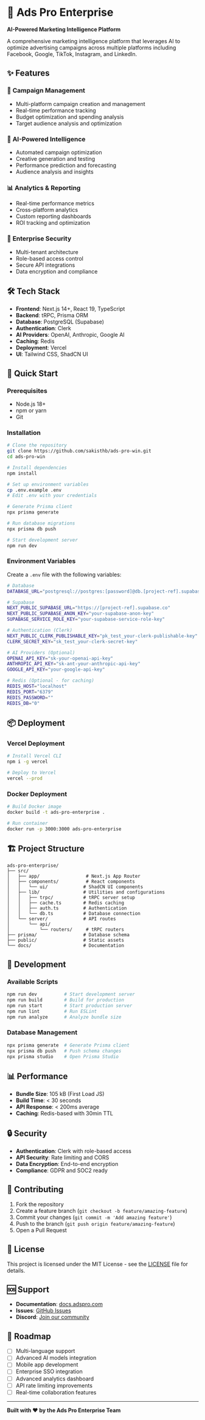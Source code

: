 # 🚀 Ads Pro Enterprise

**AI-Powered Marketing Intelligence Platform**

A comprehensive marketing intelligence platform that leverages AI to optimize advertising campaigns across multiple platforms including Facebook, Google, TikTok, Instagram, and LinkedIn.

## ✨ Features

### 🎯 **Campaign Management**
- Multi-platform campaign creation and management
- Real-time performance tracking
- Budget optimization and spending analysis
- Target audience analysis and optimization

### 🤖 **AI-Powered Intelligence**
- Automated campaign optimization
- Creative generation and testing
- Performance prediction and forecasting
- Audience analysis and insights

### 📊 **Analytics & Reporting**
- Real-time performance metrics
- Cross-platform analytics
- Custom reporting dashboards
- ROI tracking and optimization

### 🔐 **Enterprise Security**
- Multi-tenant architecture
- Role-based access control
- Secure API integrations
- Data encryption and compliance

## 🛠️ Tech Stack

- **Frontend**: Next.js 14+, React 19, TypeScript
- **Backend**: tRPC, Prisma ORM
- **Database**: PostgreSQL (Supabase)
- **Authentication**: Clerk
- **AI Providers**: OpenAI, Anthropic, Google AI
- **Caching**: Redis
- **Deployment**: Vercel
- **UI**: Tailwind CSS, ShadCN UI

## 🚀 Quick Start

### Prerequisites
- Node.js 18+
- npm or yarn
- Git

### Installation

```bash
# Clone the repository
git clone https://github.com/sakisthb/ads-pro-win.git
cd ads-pro-win

# Install dependencies
npm install

# Set up environment variables
cp .env.example .env
# Edit .env with your credentials

# Generate Prisma client
npx prisma generate

# Run database migrations
npx prisma db push

# Start development server
npm run dev
```

### Environment Variables

Create a `.env` file with the following variables:

```bash
# Database
DATABASE_URL="postgresql://postgres:[password]@db.[project-ref].supabase.co:5432/postgres"

# Supabase
NEXT_PUBLIC_SUPABASE_URL="https://[project-ref].supabase.co"
NEXT_PUBLIC_SUPABASE_ANON_KEY="your-supabase-anon-key"
SUPABASE_SERVICE_ROLE_KEY="your-supabase-service-role-key"

# Authentication (Clerk)
NEXT_PUBLIC_CLERK_PUBLISHABLE_KEY="pk_test_your-clerk-publishable-key"
CLERK_SECRET_KEY="sk_test_your-clerk-secret-key"

# AI Providers (Optional)
OPENAI_API_KEY="sk-your-openai-api-key"
ANTHROPIC_API_KEY="sk-ant-your-anthropic-api-key"
GOOGLE_API_KEY="your-google-api-key"

# Redis (Optional - for caching)
REDIS_HOST="localhost"
REDIS_PORT="6379"
REDIS_PASSWORD=""
REDIS_DB="0"
```

## 📦 Deployment

### Vercel Deployment

```bash
# Install Vercel CLI
npm i -g vercel

# Deploy to Vercel
vercel --prod
```

### Docker Deployment

```bash
# Build Docker image
docker build -t ads-pro-enterprise .

# Run container
docker run -p 3000:3000 ads-pro-enterprise
```

## 🏗️ Project Structure

```
ads-pro-enterprise/
├── src/
│   ├── app/                 # Next.js App Router
│   ├── components/          # React components
│   │   └── ui/             # ShadCN UI components
│   ├── lib/                # Utilities and configurations
│   │   ├── trpc/           # tRPC server setup
│   │   ├── cache.ts        # Redis caching
│   │   ├── auth.ts         # Authentication
│   │   └── db.ts           # Database connection
│   └── server/             # API routes
│       └── api/
│           └── routers/     # tRPC routers
├── prisma/                 # Database schema
├── public/                 # Static assets
└── docs/                   # Documentation
```

## 🔧 Development

### Available Scripts

```bash
npm run dev          # Start development server
npm run build        # Build for production
npm run start        # Start production server
npm run lint         # Run ESLint
npm run analyze      # Analyze bundle size
```

### Database Management

```bash
npx prisma generate  # Generate Prisma client
npx prisma db push   # Push schema changes
npx prisma studio    # Open Prisma Studio
```

## 📊 Performance

- **Bundle Size**: 105 kB (First Load JS)
- **Build Time**: < 30 seconds
- **API Response**: < 200ms average
- **Caching**: Redis-based with 30min TTL

## 🔒 Security

- **Authentication**: Clerk with role-based access
- **API Security**: Rate limiting and CORS
- **Data Encryption**: End-to-end encryption
- **Compliance**: GDPR and SOC2 ready

## 🤝 Contributing

1. Fork the repository
2. Create a feature branch (`git checkout -b feature/amazing-feature`)
3. Commit your changes (`git commit -m 'Add amazing feature'`)
4. Push to the branch (`git push origin feature/amazing-feature`)
5. Open a Pull Request

## 📄 License

This project is licensed under the MIT License - see the [LICENSE](LICENSE) file for details.

## 🆘 Support

- **Documentation**: [docs.adspro.com](https://docs.adspro.com)
- **Issues**: [GitHub Issues](https://github.com/sakisthb/ads-pro-win/issues)
- **Discord**: [Join our community](https://discord.gg/adspro)

## 🎯 Roadmap

- [ ] Multi-language support
- [ ] Advanced AI models integration
- [ ] Mobile app development
- [ ] Enterprise SSO integration
- [ ] Advanced analytics dashboard
- [ ] API rate limiting improvements
- [ ] Real-time collaboration features

---

**Built with ❤️ by the Ads Pro Enterprise Team**
